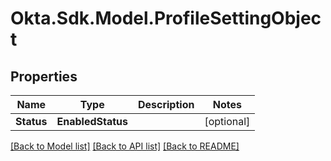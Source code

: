 # Okta.Sdk.Model.ProfileSettingObject

## Properties

Name | Type | Description | Notes
------------ | ------------- | ------------- | -------------
**Status** | **EnabledStatus** |  | [optional] 

[[Back to Model list]](../README.md#documentation-for-models) [[Back to API list]](../README.md#documentation-for-api-endpoints) [[Back to README]](../README.md)


